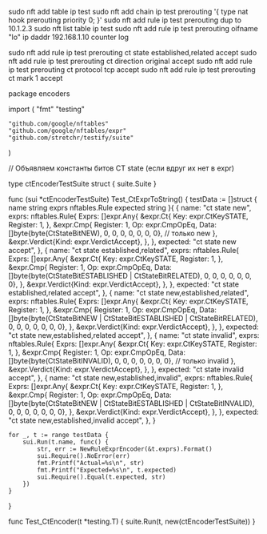 sudo nft add table ip test
sudo nft add chain ip test prerouting '{ type nat hook prerouting priority 0; }'
sudo nft add rule ip test prerouting dup to 10.1.2.3
sudo nft list table ip test
sudo nft add rule ip test prerouting oifname "lo" ip daddr 192.168.1.10 counter log

sudo nft add rule ip test prerouting ct state established,related accept
sudo nft add rule ip test prerouting ct direction original accept
sudo nft add rule ip test prerouting ct protocol tcp accept
sudo nft add rule ip test prerouting ct mark 1 accept




package encoders

import (
	"fmt"
	"testing"

	"github.com/google/nftables"
	"github.com/google/nftables/expr"
	"github.com/stretchr/testify/suite"
)

// Объявляем константы битов CT state (если вдруг их нет в expr)

type ctEncoderTestSuite struct {
	suite.Suite
}

func (sui *ctEncoderTestSuite) Test_CtExprToString() {
	testData := []struct {
		name     string
		exprs    nftables.Rule
		expected string
	}{
		{
			name: "ct state new",
			exprs: nftables.Rule{
				Exprs: []expr.Any{
					&expr.Ct{
						Key:      expr.CtKeySTATE,
						Register: 1,
					},
					&expr.Cmp{
						Register: 1,
						Op:       expr.CmpOpEq,
						Data:     []byte{byte(CtStateBitNEW), 0, 0, 0, 0, 0, 0, 0}, // только new
					},
					&expr.Verdict{Kind: expr.VerdictAccept},
				},
			},
			expected: "ct state new accept",
		},
		{
			name: "ct state established,related",
			exprs: nftables.Rule{
				Exprs: []expr.Any{
					&expr.Ct{
						Key:      expr.CtKeySTATE,
						Register: 1,
					},
					&expr.Cmp{
						Register: 1,
						Op:       expr.CmpOpEq,
						Data:     []byte{byte(CtStateBitESTABLISHED | CtStateBitRELATED), 0, 0, 0, 0, 0, 0, 0},
					},
					&expr.Verdict{Kind: expr.VerdictAccept},
				},
			},
			expected: "ct state established,related accept",
		},
		{
			name: "ct state new,established,related",
			exprs: nftables.Rule{
				Exprs: []expr.Any{
					&expr.Ct{
						Key:      expr.CtKeySTATE,
						Register: 1,
					},
					&expr.Cmp{
						Register: 1,
						Op:       expr.CmpOpEq,
						Data:     []byte{byte(CtStateBitNEW | CtStateBitESTABLISHED | CtStateBitRELATED), 0, 0, 0, 0, 0, 0, 0},
					},
					&expr.Verdict{Kind: expr.VerdictAccept},
				},
			},
			expected: "ct state new,established,related accept",
		},
		{
			name: "ct state invalid",
			exprs: nftables.Rule{
				Exprs: []expr.Any{
					&expr.Ct{
						Key:      expr.CtKeySTATE,
						Register: 1,
					},
					&expr.Cmp{
						Register: 1,
						Op:       expr.CmpOpEq,
						Data:     []byte{byte(CtStateBitINVALID), 0, 0, 0, 0, 0, 0, 0}, // только invalid
					},
					&expr.Verdict{Kind: expr.VerdictAccept},
				},
			},
			expected: "ct state invalid accept",
		},
		{
			name: "ct state new,established,invalid",
			exprs: nftables.Rule{
				Exprs: []expr.Any{
					&expr.Ct{
						Key:      expr.CtKeySTATE,
						Register: 1,
					},
					&expr.Cmp{
						Register: 1,
						Op:       expr.CmpOpEq,
						Data:     []byte{byte(CtStateBitNEW | CtStateBitESTABLISHED | CtStateBitINVALID), 0, 0, 0, 0, 0, 0, 0},
					},
					&expr.Verdict{Kind: expr.VerdictAccept},
				},
			},
			expected: "ct state new,established,invalid accept",
		},
	}

	for _, t := range testData {
		sui.Run(t.name, func() {
			str, err := NewRuleExprEncoder(&t.exprs).Format()
			sui.Require().NoError(err)
			fmt.Printf("Actual=%s\n", str)
			fmt.Printf("Expected=%s\n", t.expected)
			sui.Require().Equal(t.expected, str)
		})
	}
}

func Test_CtEncoder(t *testing.T) {
	suite.Run(t, new(ctEncoderTestSuite))
}




